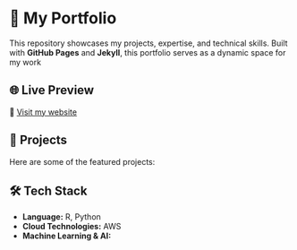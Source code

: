# 🚀 My Portfolio  

This repository showcases my projects, expertise, and technical skills. Built with **GitHub Pages** and **Jekyll**, this portfolio serves as a dynamic space for my work

## 🌐 Live Preview  
🔗 [Visit my website](https://laryskasagan.github.io)  

## 📂 Projects  
Here are some of the featured projects:  

## 🛠️ Tech Stack  
- **Language:** R, Python  
- **Cloud Technologies:** AWS
- **Machine Learning & AI:**



